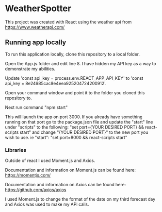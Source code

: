 # WeatherSpotter

This project was created with React using the weather api from https://www.weatherapi.com/

## Running app locally

To run this application locally, clone this repository to a local folder.

Open the App.js folder and edit line 8. I have hidden my API key as a way to demonstrate my abilities. 

Update 'const api_key = process.env.REACT_APP_API_KEY' to 'const api_key = 8e24985cac8e4eea925204724200912'.

Open your command window and point it to the folder you cloned this repository to.

Next run command "npm start"

This will launch the app on port 3000. If you already have something running on that port go to the package.json file and update the "start" line under "scripts" to the following: "set port={YOUR DESIRED PORT} && react-scripts start" and change "{YOUR DESIRED PORT}" to the new port you wish to use. ie "start": "set port=8000 && react-scripts start"


### Libraries
Outside of react I used Moment.js and Axios. 

Documentation and information on Moment.js can be found here: https://momentjs.com/

Documentation and information on Axios can be found here: https://github.com/axios/axios

I used Moment.js to change the format of the date on my third forecast day and Axios was used to make my API calls.

